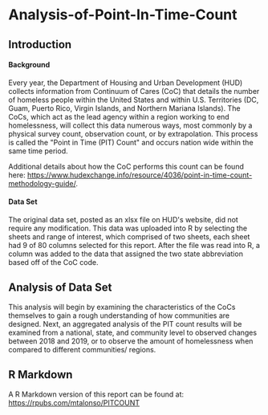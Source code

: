 # Analysis-of-Point-In-Time-Count
## Introduction

#### Background
Every year, the Department of Housing and Urban Development (HUD) collects information from Continuum of Cares (CoC) that details the number of homeless people within the United States and within U.S. Territories (DC, Guam, Puerto Rico, Virgin Islands, and Northern Mariana Islands). The CoCs, which act as the lead agency within a region working to end homelessness, will collect this data numerous ways, most commonly by a physical survey count, observation count, or by extrapolation. This process is called the "Point in Time (PIT) Count" and occurs nation wide within the same time period.

Additional details about how the CoC performs this count can be found here: https://www.hudexchange.info/resource/4036/point-in-time-count-methodology-guide/.

#### Data Set 

The original data set, posted as an xlsx file on HUD's website, did not require any modification. This data was uploaded into R by selecting the sheets and range of interest, which comprised of two sheets, each sheet had 9 of 80 columns selected for this report. After the file was read into R, a column was added to the data that assigned the two state abbreviation based off of the CoC code.

## Analysis of Data Set

This analysis will begin by examining the characteristics of the CoCs themselves to gain a rough understanding of how communities are designed. Next, an aggregated analysis of the PIT count results will be examined from a national, state, and community level to observed changes between 2018 and 2019, or to observe the amount of homelessness when compared to different communities/ regions.


## R Markdown
A R Markdown version of this report can be found at: https://rpubs.com/mtalonso/PITCOUNT
